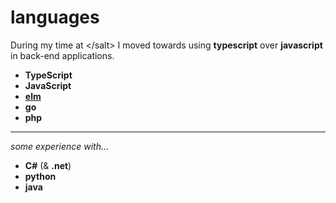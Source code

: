 # languages

During my time at <\/salt> I moved towards using **typescript** over **javascript** in back-end applications. 

- **TypeScript**
- **JavaScript**
- [**elm**](https://elm-lang.org)
- **go**
- **php**

---

_some experience with..._

- **C#** (& **.net**)
- **python**
- **java**

